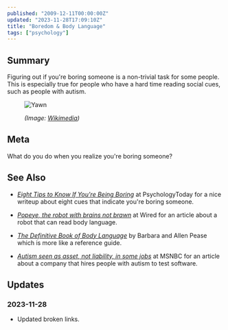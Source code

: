 ```yaml
---
published: "2009-12-11T00:00:00Z"
updated: "2023-11-28T17:09:10Z"
title: "Boredom & Body Language"
tags: ["psychology"]
---
```


## Summary

<div class="entry-summary" markdown="1">

Figuring out if you're boring someone is a non-trivial task for some people.
This is especially true for people who have a hard time reading social cues,
such as people with autism.

</div>

<figure markdown="1">

![Yawn]({{thumbnail}})

<figcaption>
  <address markdown="1">

(Image: [Wikimedia](http://commons.wikimedia.org/wiki/File:Ducreuxyawn.jpg))</address>

</figcaption>
</figure><!--more-->

## Meta

What do you do when you realize you're boring someone?

## See Also

- <cite>[Eight Tips to Know If You're Being Boring](/static/archive/www.psychologytoday.com/blog/the-happiness-project/200912/eight-tips-know-if-youre-being-boring.pdf)</cite>
  at <span class="vcard org fn">PsychologyToday</span>
  for a nice writeup about eight cues that indicate you're boring someone.

- <cite>[Popeye, the robot with brains not brawn](https://web.archive.org/web/20091213201321/https://www.wired.co.uk/news/archive/2009-12/10/popeye%2C-the-robot-with-brains-not-brawn.aspx)</cite>
  at <span class="vcard org fn">Wired</span>
  for an article about a robot that can read body language.

- <cite>[The Definitive Book of Body Language](http://www.amazon.com/gp/product/0553804723)</cite> by Barbara and Allen Pease which is more like a reference guide.

- <cite>[Autism seen as asset, not liability, in some jobs](https://web.archive.org/web/20091212224632/www.msnbc.msn.com/id/34047713/ns/health-mental_health/)</cite>
  at <span class="vcard org fn">MSNBC</span>
  for an article about a company that hires people with autism to test
  software.

## Updates

### <span class="rel-date" title="2023-11-28T17:09:10Z">2023-11-28</span>

- Updated broken links.
